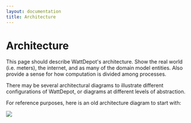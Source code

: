 ```yaml
---
layout: documentation
title: Architecture
---
```

# Architecture

This page should describe WattDepot's architecture. Show the real world (i.e. meters), the internet, and as many of the domain model entities. Also provide a sense for how computation is divided among processes.

There may be several architectural diagrams to illustrate different configurations of WattDepot, or diagrams at different levels of abstraction.

For reference purposes, here is an old architecture diagram to start with:

<img class="img-responsive" src="https://raw.github.com/wattdepot/wattdepot/master/docs/overview/architecture.png">
